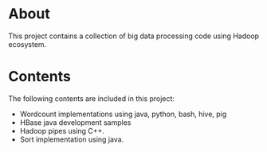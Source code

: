 About
=====

This project contains a collection of big data processing code using Hadoop ecosystem. 

Contents
========

The following contents are included in this project: 

- Wordcount implementations using java, python, bash, hive, pig
- HBase java development samples
- Hadoop pipes using C++. 
- Sort implementation using java.
